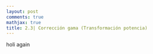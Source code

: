 ```yaml
---
layout: post
comments: true
mathjax: true
title: 2.3| Corrección gama (Transformación potencia)
---
```


holi again
